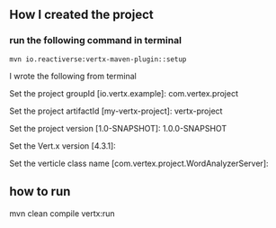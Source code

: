## How I created the project

### run the following command in terminal
`mvn io.reactiverse:vertx-maven-plugin::setup`

I wrote the following from terminal

Set the project groupId [io.vertx.example]: com.vertex.project

Set the project artifactId [my-vertx-project]: vertx-project

Set the project version [1.0-SNAPSHOT]: 1.0.0-SNAPSHOT

Set the Vert.x version [4.3.1]:

Set the verticle class name [com.vertex.project.WordAnalyzerServer]: 

## how to run
mvn clean compile vertx:run
